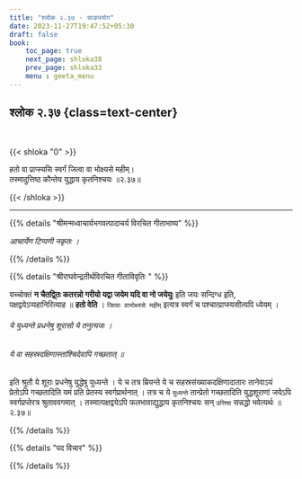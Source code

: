 ```yaml
---
title: "श्लोक २.३७ - साङ्ययोग"
date: 2023-11-27T19:47:52+05:30
draft: false
book:
    toc_page: true
    next_page: shloka38
    prev_page: shloka33
    menu : geeta_menu
---
```




## श्लोक २.३७ {class=text-center}

<br/>

{{< shloka  "0"  >}}

हतो वा प्राप्स्यसि स्वर्गं जित्वा वा भोक्ष्यसे महीम्।  
तस्मादुत्तिष्ठ कौन्तेय युद्धाय कृतनिश्चयः ॥२.३७॥

{{< /shloka >}}

---


{{% details "श्रीमन्मध्वाचार्यभगवत्पादाचर्य विरचित  गीताभाष्य" %}}

*आचार्येण टिप्पणी नकृतः ।*

{{% /details %}}



{{% details "श्रीराघवेन्द्रतीर्थविरचित गीताविवृतिः " %}}

यच्चोक्तं 
**न चैतद्वि्तः कतरन्नो गरीयो यद्वा जयेम यदि वा नो जयेयुः**
इति जयः सन्दिग्ध इति, पक्षद्वयेऽप्यहानिरित्याह ॥ 
**हतो वेति** । 
`जित्वा वाभोक्ष्यसे महीम्` इत्यत्र स्वर्गं च 
पश्चात्प्राप्स्यसीत्यपि ध्येयम्‌ ।   
###### ये युध्यन्ते प्रधनेषु शूरासो ये तनुत्यजः ।  
###### ये वा सहस्रदक्षिणास्तांश्चिदेवापि गच्छतात् ॥ 
इति श्रुतौ ये शूराः प्रधनेषु युद्धेषु युध्यन्ते । 
ये च तत्र म्रियन्ते ये च सहस्रसंख्याकदक्षिणादातारः 
तानेवाऽयं प्रेतोऽपि गच्छतादिति यमं प्रति प्रेतस्य 
स्वर्गप्रार्थनात्‌ । तत्र च ये `युध्यन्ते` तान्प्रेतो 
गच्छतादिति युद्धशूराणां जयेऽपि 
स्वर्गप्रप्तेरत्र श्रुताववगमात्‌ । तस्मात्पक्षद्वयेऽपि 
फलभावाद्युद्धाय कृतनिश्चयः 
सन् `उत्तिष्ठ` सन्नद्धो भवेत्यर्थः ॥२.३७॥

{{% /details %}}



{{% details "पद विचार" %}}


{{% /details %}}

